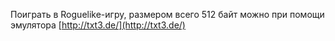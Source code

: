 Поиграть в Roguelike-игру, размером всего 512 байт можно при помощи эмулятора [http://txt3.de/](http://txt3.de/)
